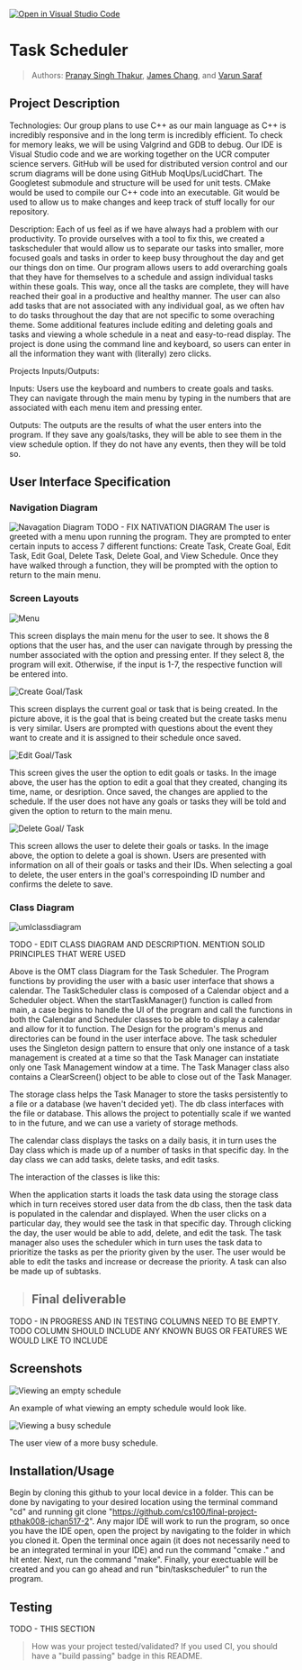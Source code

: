 [![Open in Visual Studio Code](https://classroom.github.com/assets/open-in-vscode-718a45dd9cf7e7f842a935f5ebbe5719a5e09af4491e668f4dbf3b35d5cca122.svg)](https://classroom.github.com/online_ide?assignment_repo_id=10966041&assignment_repo_type=AssignmentRepo)
# Task Scheduler
 
> Authors: [Pranay Singh Thakur](https://github.com/pranay5432), [James Chang](https://github.com/JamesChang039), and [Varun Saraf](https://github.com/varun1724)

## Project Description
Technologies:
 Our group plans to use C++ as our main language as C++ is incredibly responsive and in the long term is incredibly efficient. 
To check for memory leaks, we will be using Valgrind and GDB to debug. 
Our IDE is Visual Studio code and we are working together on the UCR computer science servers.
GitHub will be used for distributed version control and our scrum diagrams will be done using GitHub MoqUps/LucidChart. 
The Googletest submodule and structure will be used for unit tests.
CMake would be used to compile our C++ code into an executable.
Git would be used to allow us to make changes and keep track of stuff locally for our repository.

Description:
Each of us feel as if we have always had a problem with our productivity. To provide ourselves with a tool to fix this, we created a taskscheduler that would allow us to separate our tasks into smaller, more focused goals and tasks in order to keep busy throughout the day and get our things don on time. Our program allows users to add overarching goals that they have for themselves to a schedule and assign individual tasks within these goals. This way, once all the tasks are complete, they will have reached their goal in a productive and healthy manner. The user can also add tasks that are not associated with any individual goal, as we often hav to do tasks throughout the day that are not specific to some overaching theme. Some additional features include editing and deleting goals and tasks and viewing a whole schedule in a neat and easy-to-read display. The project is done using the command line and keyboard, so users can enter in all the information they want with (literally) zero clicks.

Projects Inputs/Outputs:

Inputs:
Users use the keyboard and numbers to create goals and tasks. They can navigate through the main menu by typing in the numbers that are associated with each menu item and pressing enter.

Outputs:
The outputs are the results of what the user enters into the program. If they save any goals/tasks, they will be able to see them in the view schedule option. If they do not have any events, then they will be told so.

## User Interface Specification


### Navigation Diagram
![Navagation Diagram](https://github.com/cs100/final-project-pthak008-jchan517-2/assets/111487418/0b0005b3-9afd-4dcc-83c8-4a874ad4aeef)
TODO - FIX NATIVATION DIAGRAM
The user is greeted with a menu upon running the program. They are prompted to enter certain inputs to access 7 different functions: Create Task, Create Goal, Edit Task, Edit Goal, Delete Task, Delete Goal, and View Schedule. Once they have walked through a function, they will be prompted with the option to return to the main menu.


### Screen Layouts
![Menu](https://github.com/cs100/final-project-pthak008-jchan517-2/assets/112217896/17ef736e-4c29-45ac-a013-6ddffcb3c073)

This screen displays the main menu for the user to see. It shows the 8 options that the user has, and the user can navigate through by pressing the number associated with the option and pressing enter. If they select 8, the program will exit. Otherwise, if the input is 1-7, the respective function will be entered into.

![Create Goal/Task](https://github.com/cs100/final-project-pthak008-jchan517-2/assets/112217896/1279ab38-358a-49cb-9ff9-2489a9c3d28b)

This screen displays the current goal or task that is being created. In the picture above, it is the goal that is being created but the create tasks menu is very similar. Users are prompted with questions about the event they want to create and it is assigned to their schedule once saved.

![Edit Goal/Task](https://github.com/cs100/final-project-pthak008-jchan517-2/assets/112217896/8d3fe2ff-9f3a-4347-a1c2-1d6bd8aef284)

This screen gives the user the option to edit goals or tasks. In the image above, the user has the option to edit a goal that they created, changing its time, name, or desription. Once saved, the changes are applied to the schedule. If the user does not have any goals or tasks they will be told and given the option to return to the main menu.

![Delete Goal/ Task](https://github.com/cs100/final-project-pthak008-jchan517-2/assets/112217896/5951cec4-6775-4866-bf00-0fb04e6eea44)

This screen allows the user to delete their goals or tasks. In the image above, the option to delete a goal is shown. Users are presented with information on all of their goals or tasks and their IDs. When selecting a goal to delete, the user enters in the goal's correspoinding ID number and confirms the delete to save. 


### Class Diagram

![umlclassdiagram](https://user-images.githubusercontent.com/103800231/236993307-6cf53752-905b-4580-b8d6-6b1def90e44c.png)

TODO - EDIT CLASS DIAGRAM AND DESCRIPTION. MENTION SOLID PRINCIPLES THAT WERE USED

Above is the OMT class Diagram for the Task Scheduler. The Program functions by providing the user with a basic user interface that shows a calendar. The TaskScheduler class is composed of a Calendar object and a Scheduler object. When the startTaskManager() function is called from main, a case begins to handle the UI of the program and call the functions in both the Calendar and Scheduler classes to be able to display a calendar and allow for it to function. The Design for the program's menus and directories can be found in the user interface above. The task scheduler uses the Singleton design pattern to ensure that only one instance of a task management is created at a time so that the Task Manager can instatiate only one Task Management window at a time. The Task Manager class also contains a ClearScreen() object to be able to close out of the Task Manager.

The storage class helps the Task Manager to store the tasks persistently to a file or a database (we haven't decided yet). The db class interfaces with the file or database. This allows the project to potentially scale if we wanted to in the future, and we can use a variety of storage methods.

The calendar class displays the tasks on a daily basis, it in turn uses the Day class which is made up of a number of tasks in that specific day. In the day class we can add tasks, delete tasks, and edit tasks.

The interaction of the classes is like this:

When the application starts it loads the task data using the storage class which in turn receives stored user data from the db class, then the task data is populated in the calendar and displayed. When the user clicks on a particular day, they would see the task in that specific day. Through clicking the day, the user would be able to add, delete, and edit the task. The task manager also uses the scheduler which in turn uses the task data to prioritize the tasks as per the priority given by the user. The user would be able to edit the tasks and increase or decrease the priority. A task can also be made up of subtasks.

 > ## Final deliverable
 TODO - IN PROGRESS AND IN TESTING COLUMNS NEED TO BE EMPTY. TODO COLUMN SHOULD INCLUDE ANY KNOWN BUGS OR FEATURES WE WOULD LIKE TO INCLUDE
 
 ## Screenshots
 ![Viewing an empty schedule](https://github.com/cs100/final-project-pthak008-jchan517-2/assets/112217896/695bdaee-de03-4532-9fe0-ef3f39af1f21)
 
 An example of what viewing an empty schedule would look like.
 
  ![Viewing a busy schedule](https://github.com/cs100/final-project-pthak008-jchan517-2/assets/112217896/89bd0d3a-d5d5-4594-847d-203ad8833143)
  
  The user view of a more busy schedule.
 
 ## Installation/Usage

Begin by cloning this github to your local device in a folder. This can be done by navigating to your desired location using the terminal command "cd" and running git clone "https://github.com/cs100/final-project-pthak008-jchan517-2". Any major IDE will work to run the program, so once you have the IDE open, open the project by navigating to the folder in which you cloned it. Open the terminal once again (it does not necessarily need to be an integrated terminal in your IDE) and run the command "cmake ." and hit enter. Next, run the command "make". Finally, your exectuable will be created and you can go ahead and run "bin/taskscheduler" to run the program.


 ## Testing
 TODO - THIS SECTION
 > How was your project tested/validated? If you used CI, you should have a "build passing" badge in this README.
 
